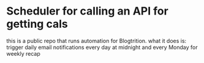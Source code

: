 # Scheduler for calling an API for getting cals
this is a public repo that runs automation for Blogtrition. 
what it does is: trigger daily email notifications every day at midnight and every Monday for weekly recap 
